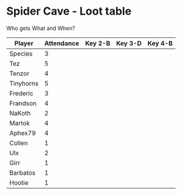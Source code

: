 # Spider Cave - Loot table
Who gets What and When?



| Player      | Attendance  | Key 2-B | Key 3-D | Key 4-B |  
| ----------- | ----------- |---------|---------|---------|
| Species     |      3      |         |         |         |
| Tez         |      5      |         |         |         |
| Tenzor      |      4      |         |         |         |
| Tinyhorns   |      5      |         |         |         |
| Frederic    |      3      |         |         |         |
| Frandson    |      4      |         |         |         |
| NaKoth      |      2      |         |         |         |
| Martok      |      4      |         |         |         |
| Aphex79     |      4      |         |         |         |
| Collen      |      1      |         |         |         |
| Ulx         |      2      |         |         |         |
| Girr        |      1      |         |         |         |
| Barbatos    |      1      |         |         |         |
| Hootie      |      1      |         |         |         |
